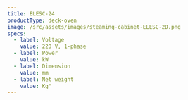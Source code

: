 ```yaml
---
title: ELESC-24
productType: deck-oven
image: /src/assets/images/steaming-cabinet-ELESC-2D.png
specs:
  - label: Voltage
    value: 220 V, 1-phase
  - label: Power
    value: kW
  - label: Dimension
    value: mm
  - label: Net weight
    value: Kg"
---
```

